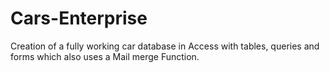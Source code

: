 # Cars-Enterprise
Creation of a fully working car database in Access with tables, queries and forms which also uses a Mail merge Function.
